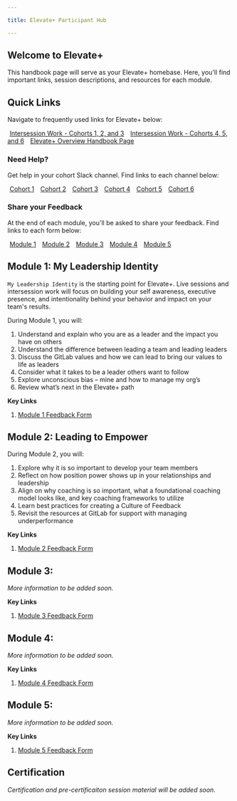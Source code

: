 ```yaml
---

title: Elevate+ Participant Hub

---
```


## Welcome to Elevate+

This handbook page will serve as your Elevate+ homebase. Here, you'll find important links, session descriptions, and resources for each module.

## Quick Links

Navigate to frequently used links for Elevate+ below:

<div class="flex-row" markdown="0">
  <div>
    <a href= "https://gitlab.com/gitlab-people-elevate/elevate-plus-round-1/-/boards" class="btn btn-primary" style="width:200px;margin:5px;">Intersession Work - Cohorts 1, 2, and 3</a>
    <a href= "https://gitlab.com/gitlab-people-elevate/elevate-plus-round-2/-/boards" class="btn btn-primary" style="width:200px;margin:5px;">Intersession Work - Cohorts 4, 5, and 6</a>
    <a href= "https://handbook.gitlab.com/handbook/people-group/learning-and-development/elevate-programs/elevate+/" class="btn btn-primary" style="width:200px;margin:5px;">Elevate+ Overview Handbook Page</a>
  </div>
</div>

### Need Help?

Get help in your cohort Slack channel. Find links to each channel below:

<div class="flex-row" markdown="0">
  <div>
    <a href= "https://app.slack.com/client/E03N1RJJX7C/C06D40B5CVD" class="btn btn-primary" style="width:200px;margin:5px;">Cohort 1</a>
    <a href= "https://app.slack.com/client/E03N1RJJX7C/C06D40CKNH5" class="btn btn-primary" style="width:200px;margin:5px;">Cohort 2</a>
    <a href= "https://app.slack.com/client/E03N1RJJX7C/C06DM0G418C" class="btn btn-primary" style="width:200px;margin:5px;">Cohort 3</a>
    <a href= "https://app.slack.com/client/E03N1RJJX7C/C06M2TPTWUX" class="btn btn-primary" style="width:200px;margin:5px;">Cohort 4</a>
    <a href= "https://app.slack.com/client/E03N1RJJX7C/C06MHBQ2XSP" class="btn btn-primary" style="width:200px;margin:5px;">Cohort 5</a>
    <a href= "https://app.slack.com/client/E03N1RJJX7C/C06MHBR0NH1" class="btn btn-primary" style="width:200px;margin:5px;">Cohort 6</a>
  </div>
</div>


### Share your Feedback

At the end of each module, you'll be asked to share your feedback. Find links to each form below:

<div class="flex-row" markdown="0">
  <div>
    <a href= "https://docs.google.com/forms/d/e/1FAIpQLScug6g0ZA03-qTzVLYpJ6gjxg39WAl6x9bOaqg9A1yR8qzgnw/viewform?usp=sf_link" class="btn btn-primary" style="width:200px;margin:5px;">Module 1</a>
    <a href= "https://docs.google.com/forms/d/e/1FAIpQLScCWql9i6Oi8js9zDnNawZKX-V1NOhQG3aSD8fFSew-29mn4g/viewform?usp=sf_link" class="btn btn-primary" style="width:200px;margin:5px;">Module 2</a>
    <a href= "https://docs.google.com/forms/d/e/1FAIpQLSfmNnaI8C57ua1uRygJ7YlfbHKmmzaYqqD6mypZw5RlWe0cIQ/viewform?usp=sf_link" class="btn btn-primary" style="width:200px;margin:5px;">Module 3</a>
    <a href= "https://docs.google.com/forms/d/e/1FAIpQLSfLt0tMR2PuH-VSWpqm2Z7jVOYAmPPFXWJblU80tD-bvwdVUw/viewform?usp=sf_link" class="btn btn-primary" style="width:200px;margin:5px;">Module 4</a>
    <a href= "https://docs.google.com/forms/d/e/1FAIpQLSdHJnLbjDSj-gsDdSwigOn3zIW_7BxpJ1Xgae9htEp6zE3_1w/viewform?usp=sf_link" class="btn btn-primary" style="width:200px;margin:5px;">Module 5</a>
  </div>
</div>


## Module 1: My Leadership Identity

`My Leadership Identity` is the starting point for Elevate+. Live sessions and intersession work will focus on building your self awareness, executive presence, and intentionality behind your behavior and impact on your team's results.

During Module 1, you will:

1. Understand and explain who you are as a leader and the impact you have on others
1. Understand the difference between leading a team and leading leaders
1. Discuss the GitLab values and how we can lead to bring our values to life as leaders
1. Consider what it takes to be a leader others want to follow
1. Explore unconscious bias – mine and how to manage my org’s
1. Review what’s next in the Elevate+ path

**Key Links**

1. [Module 1 Feedback Form](https://docs.google.com/forms/d/e/1FAIpQLScug6g0ZA03-qTzVLYpJ6gjxg39WAl6x9bOaqg9A1yR8qzgnw/viewform?usp=sf_link)


## Module 2: Leading to Empower

During Module 2, you will:

1. Explore why it is so important to develop your team members
1. Reflect on how position power shows up in your relationships and leadership
1. Align on why coaching is so important, what a foundational coaching model looks like, and key coaching frameworks to utilize
1. Learn best practices for creating a Culture of Feedback
1. Revisit the resources at GitLab for support with managing underperformance

**Key Links**

1. [Module 2 Feedback Form](https://docs.google.com/forms/d/e/1FAIpQLScCWql9i6Oi8js9zDnNawZKX-V1NOhQG3aSD8fFSew-29mn4g/viewform?usp=sf_link)

## Module 3:

*More information to be added soon.*

**Key Links**

1. [Module 3 Feedback Form](https://docs.google.com/forms/d/e/1FAIpQLSfmNnaI8C57ua1uRygJ7YlfbHKmmzaYqqD6mypZw5RlWe0cIQ/viewform?usp=sf_link)



## Module 4:

*More information to be added soon.*

**Key Links**

1. [Module 4 Feedback Form](https://docs.google.com/forms/d/e/1FAIpQLSfLt0tMR2PuH-VSWpqm2Z7jVOYAmPPFXWJblU80tD-bvwdVUw/viewform?usp=sf_link)



## Module 5:

*More information to be added soon.*

**Key Links**

1. [Module 5 Feedback Form](https://docs.google.com/forms/d/e/1FAIpQLSdHJnLbjDSj-gsDdSwigOn3zIW_7BxpJ1Xgae9htEp6zE3_1w/viewform?usp=sf_link)



## Certification

*Certification and pre-certificaiton session material will be added soon.*




